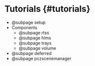 # Tutorials {#tutorials}

- @subpage setup
- Components
    - @subpage rtss
    - @subpage hlms
    - @subpage trays
    - @subpage volume
- @subpage deferred
- @subpage pczscenemanager
